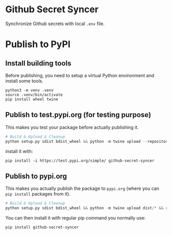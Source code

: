 # Github Secret Syncer

Synchronize Github secrets with local `.env` file.

# Publish to PyPI

## Install building tools
Before publishing, you need to setup a virtual Python environment and install some tools.
```
python3 -m venv .venv
source .venv/bin/activate
pip install wheel twine
```

## Publish to test.pypi.org (for testing purpose)
This makes you test your package before actually publishing it.

```python
# Build & Upload & Cleanup
python setup.py sdist bdist_wheel && python -m twine upload --repository-url https://test.pypi.org/legacy/ dist/* && rm -rf dist build *egg-info
```

install it with:
```
pip install -i https://test.pypi.org/simple/ github-secret-syncer
```

## Publish to pypi.org
This makes you actually publish the package to `pypi.org` (where you can `pip install` packages from it).

```python
# Build & Upload & Cleanup
python setup.py sdist bdist_wheel && python -m twine upload dist/* && rm -rf dist build *egg-info
```

You can then install it with regular pip command you normally use:
```
pip install github-secret-syncer
```
